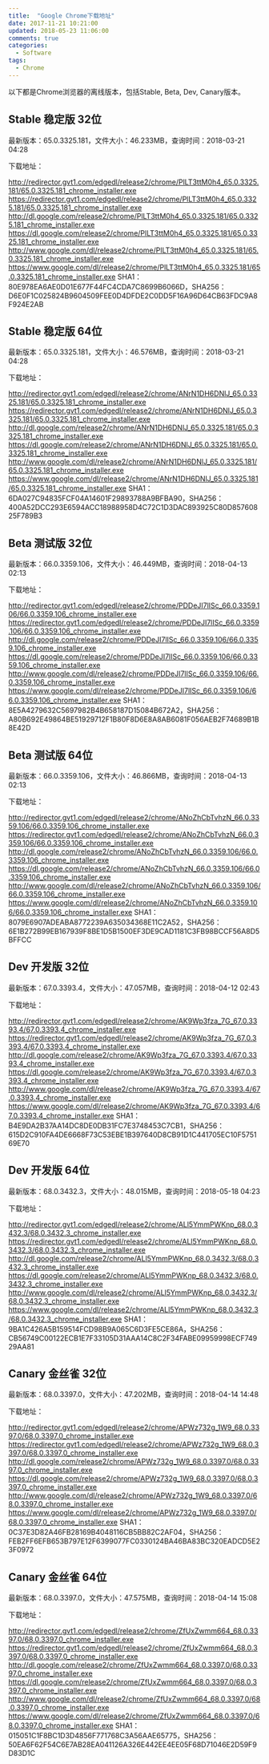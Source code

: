 ```yaml
---
title:  "Google Chrome下载地址"
date: 2017-11-21 10:21:00
updated: 2018-05-23 11:06:00
comments: true
categories: 
  - Software
tags:
  - Chrome
---
```


以下都是Chrome浏览器的离线版本，包括Stable, Beta, Dev, Canary版本。

<!-- more -->

## Stable 稳定版 32位
最新版本：65.0.3325.181，文件大小：46.233MB，查询时间：2018-03-21 04:28

下载地址：

http://redirector.gvt1.com/edgedl/release2/chrome/PlLT3ttM0h4_65.0.3325.181/65.0.3325.181_chrome_installer.exe
https://redirector.gvt1.com/edgedl/release2/chrome/PlLT3ttM0h4_65.0.3325.181/65.0.3325.181_chrome_installer.exe
http://dl.google.com/release2/chrome/PlLT3ttM0h4_65.0.3325.181/65.0.3325.181_chrome_installer.exe
https://dl.google.com/release2/chrome/PlLT3ttM0h4_65.0.3325.181/65.0.3325.181_chrome_installer.exe
http://www.google.com/dl/release2/chrome/PlLT3ttM0h4_65.0.3325.181/65.0.3325.181_chrome_installer.exe
https://www.google.com/dl/release2/chrome/PlLT3ttM0h4_65.0.3325.181/65.0.3325.181_chrome_installer.exe
SHA1：80E978EA6AE0D01E677F44FC4CDA7C8699B6066D，SHA256：D6E0F1C025824B9604509FEE0D4DFDE2C0DD5F16A96D64CB63FDC9A8F924E2AB

## Stable 稳定版 64位
最新版本：65.0.3325.181，文件大小：46.576MB，查询时间：2018-03-21 04:28

下载地址：

http://redirector.gvt1.com/edgedl/release2/chrome/ANrN1DH6DNlJ_65.0.3325.181/65.0.3325.181_chrome_installer.exe
https://redirector.gvt1.com/edgedl/release2/chrome/ANrN1DH6DNlJ_65.0.3325.181/65.0.3325.181_chrome_installer.exe
http://dl.google.com/release2/chrome/ANrN1DH6DNlJ_65.0.3325.181/65.0.3325.181_chrome_installer.exe
https://dl.google.com/release2/chrome/ANrN1DH6DNlJ_65.0.3325.181/65.0.3325.181_chrome_installer.exe
http://www.google.com/dl/release2/chrome/ANrN1DH6DNlJ_65.0.3325.181/65.0.3325.181_chrome_installer.exe
https://www.google.com/dl/release2/chrome/ANrN1DH6DNlJ_65.0.3325.181/65.0.3325.181_chrome_installer.exe
SHA1：6DA027C94835FCF04A14601F29893788A9BFBA90，SHA256：400A52DCC293E6594ACC18988958D4C72C1D3DAC893925C80D85760825F789B3

## Beta 测试版 32位
最新版本：66.0.3359.106，文件大小：46.449MB，查询时间：2018-04-13 02:13

下载地址：

http://redirector.gvt1.com/edgedl/release2/chrome/PDDeJI7lISc_66.0.3359.106/66.0.3359.106_chrome_installer.exe
https://redirector.gvt1.com/edgedl/release2/chrome/PDDeJI7lISc_66.0.3359.106/66.0.3359.106_chrome_installer.exe
http://dl.google.com/release2/chrome/PDDeJI7lISc_66.0.3359.106/66.0.3359.106_chrome_installer.exe
https://dl.google.com/release2/chrome/PDDeJI7lISc_66.0.3359.106/66.0.3359.106_chrome_installer.exe
http://www.google.com/dl/release2/chrome/PDDeJI7lISc_66.0.3359.106/66.0.3359.106_chrome_installer.exe
https://www.google.com/dl/release2/chrome/PDDeJI7lISc_66.0.3359.106/66.0.3359.106_chrome_installer.exe
SHA1：8E5A4279632C5697982B4B658187D15084B672A2，SHA256：A80B692E49864BE51929712F1B80F8D6E8A8AB6081F056AEB2F74689B1B8E42D

## Beta 测试版 64位
最新版本：66.0.3359.106，文件大小：46.866MB，查询时间：2018-04-13 02:13

下载地址：

http://redirector.gvt1.com/edgedl/release2/chrome/ANoZhCbTvhzN_66.0.3359.106/66.0.3359.106_chrome_installer.exe
https://redirector.gvt1.com/edgedl/release2/chrome/ANoZhCbTvhzN_66.0.3359.106/66.0.3359.106_chrome_installer.exe
http://dl.google.com/release2/chrome/ANoZhCbTvhzN_66.0.3359.106/66.0.3359.106_chrome_installer.exe
https://dl.google.com/release2/chrome/ANoZhCbTvhzN_66.0.3359.106/66.0.3359.106_chrome_installer.exe
http://www.google.com/dl/release2/chrome/ANoZhCbTvhzN_66.0.3359.106/66.0.3359.106_chrome_installer.exe
https://www.google.com/dl/release2/chrome/ANoZhCbTvhzN_66.0.3359.106/66.0.3359.106_chrome_installer.exe
SHA1：8079E6907ADEABA8772239A635034368E11C2A52，SHA256：6E1B272B99EB167939F8BE1D5B1500EF3DE9CAD1181C3FB98BCCF56A8D5BFFCC

## Dev 开发版 32位
最新版本：67.0.3393.4，文件大小：47.057MB，查询时间：2018-04-12 02:43

下载地址：

http://redirector.gvt1.com/edgedl/release2/chrome/AK9Wp3fza_7G_67.0.3393.4/67.0.3393.4_chrome_installer.exe
https://redirector.gvt1.com/edgedl/release2/chrome/AK9Wp3fza_7G_67.0.3393.4/67.0.3393.4_chrome_installer.exe
http://dl.google.com/release2/chrome/AK9Wp3fza_7G_67.0.3393.4/67.0.3393.4_chrome_installer.exe
https://dl.google.com/release2/chrome/AK9Wp3fza_7G_67.0.3393.4/67.0.3393.4_chrome_installer.exe
http://www.google.com/dl/release2/chrome/AK9Wp3fza_7G_67.0.3393.4/67.0.3393.4_chrome_installer.exe
https://www.google.com/dl/release2/chrome/AK9Wp3fza_7G_67.0.3393.4/67.0.3393.4_chrome_installer.exe
SHA1：B4E9DA2B37AA14DC8DE0DB31FC7E3748453C7CB1，SHA256：615D2C910FA4DE6668F73C53EBE1B397640D8CB91D1C441705EC10F575169E70

## Dev 开发版 64位
最新版本：68.0.3432.3，文件大小：48.015MB，查询时间：2018-05-18 04:23

下载地址：

http://redirector.gvt1.com/edgedl/release2/chrome/ALl5YmmPWKnp_68.0.3432.3/68.0.3432.3_chrome_installer.exe
https://redirector.gvt1.com/edgedl/release2/chrome/ALl5YmmPWKnp_68.0.3432.3/68.0.3432.3_chrome_installer.exe
http://dl.google.com/release2/chrome/ALl5YmmPWKnp_68.0.3432.3/68.0.3432.3_chrome_installer.exe
https://dl.google.com/release2/chrome/ALl5YmmPWKnp_68.0.3432.3/68.0.3432.3_chrome_installer.exe
http://www.google.com/dl/release2/chrome/ALl5YmmPWKnp_68.0.3432.3/68.0.3432.3_chrome_installer.exe
https://www.google.com/dl/release2/chrome/ALl5YmmPWKnp_68.0.3432.3/68.0.3432.3_chrome_installer.exe
SHA1：9BA1C426A5B159514FCD98B9A065C6D3FE5CE86A，SHA256：CB56749C00122ECB1E7F33105D31AAA14C8C2F34FABE09959998ECF74929AA81

## Canary 金丝雀 32位
最新版本：68.0.3397.0，文件大小：47.202MB，查询时间：2018-04-14 14:48

下载地址：

http://redirector.gvt1.com/edgedl/release2/chrome/APWz732g_1W9_68.0.3397.0/68.0.3397.0_chrome_installer.exe
https://redirector.gvt1.com/edgedl/release2/chrome/APWz732g_1W9_68.0.3397.0/68.0.3397.0_chrome_installer.exe
http://dl.google.com/release2/chrome/APWz732g_1W9_68.0.3397.0/68.0.3397.0_chrome_installer.exe
https://dl.google.com/release2/chrome/APWz732g_1W9_68.0.3397.0/68.0.3397.0_chrome_installer.exe
http://www.google.com/dl/release2/chrome/APWz732g_1W9_68.0.3397.0/68.0.3397.0_chrome_installer.exe
https://www.google.com/dl/release2/chrome/APWz732g_1W9_68.0.3397.0/68.0.3397.0_chrome_installer.exe
SHA1：0C37E3D82A46FB28169B4048116CB5BB82C2AF04，SHA256：FEB2FF6EFB653B797E12F6399077FC0330124BA46BA83BC320EADCD5E23F0972

## Canary 金丝雀 64位
最新版本：68.0.3397.0，文件大小：47.575MB，查询时间：2018-04-14 15:08

下载地址：

http://redirector.gvt1.com/edgedl/release2/chrome/ZfUxZwmm664_68.0.3397.0/68.0.3397.0_chrome_installer.exe
https://redirector.gvt1.com/edgedl/release2/chrome/ZfUxZwmm664_68.0.3397.0/68.0.3397.0_chrome_installer.exe
http://dl.google.com/release2/chrome/ZfUxZwmm664_68.0.3397.0/68.0.3397.0_chrome_installer.exe
https://dl.google.com/release2/chrome/ZfUxZwmm664_68.0.3397.0/68.0.3397.0_chrome_installer.exe
http://www.google.com/dl/release2/chrome/ZfUxZwmm664_68.0.3397.0/68.0.3397.0_chrome_installer.exe
https://www.google.com/dl/release2/chrome/ZfUxZwmm664_68.0.3397.0/68.0.3397.0_chrome_installer.exe
SHA1：015051C1F8BC1D3D4856F771768C3A56AAE65775，SHA256：50EA6F62F54C6E7AB28EA041126A326E442EE4EE05F68D71046E2D59F9D83D1C
